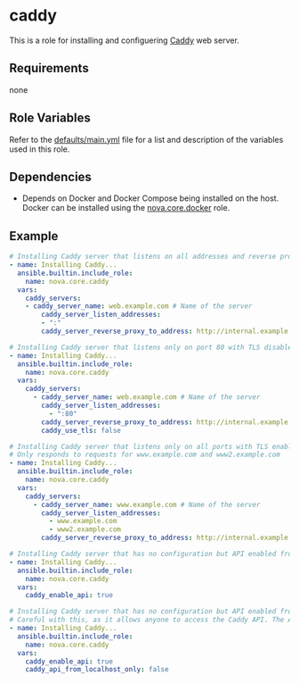 # caddy

This is a role for installing and configuering [Caddy](https://caddyserver.com/docs/) web server.

## Requirements

none

## Role Variables

Refer to the [defaults/main.yml](https://github.com/ClarifiedSecurity/nova.core/blob/main/nova/core/roles/caddy/defaults/main.yml) file for a list and description of the variables used in this role.

## Dependencies

- Depends on Docker and Docker Compose being installed on the host. Docker can be installed using the [nova.core.docker](https://github.com/ClarifiedSecurity/nova.core/tree/main/nova/core/roles/caddy) role.

## Example

```yaml
# Installing Caddy server that listens on all addresses and reverse proxies to an internal server
- name: Installing Caddy...
  ansible.builtin.include_role:
    name: nova.core.caddy
  vars:
    caddy_servers:
    - caddy_server_name: web.example.com # Name of the server
        caddy_server_listen_addresses:
        - ":"
        caddy_server_reverse_proxy_to_address: http://internal.example.com
```

```yaml
# Installing Caddy server that listens only on port 80 with TLS disabled and reverse proxies to an internal server
- name: Installing Caddy...
  ansible.builtin.include_role:
    name: nova.core.caddy
  vars:
    caddy_servers:
      - caddy_server_name: web.example.com # Name of the server
        caddy_server_listen_addresses:
          - ":80"
        caddy_server_reverse_proxy_to_address: http://internal.example.com
        caddy_use_tls: false
```

```yaml
# Installing Caddy server that listens only on all ports with TLS enabled and reverse proxies to an internal server
# Only responds to requests for www.example.com and www2.example.com
- name: Installing Caddy...
  ansible.builtin.include_role:
    name: nova.core.caddy
  vars:
    caddy_servers:
      - caddy_server_name: www.example.com # Name of the server
        caddy_server_listen_addresses:
          - www.example.com
          - www2.example.com
        caddy_server_reverse_proxy_to_address: http://internal.example.com
```

```yaml
# Installing Caddy server that has no configuration but API enabled from localhost for further configuration
- name: Installing Caddy...
  ansible.builtin.include_role:
    name: nova.core.caddy
  vars:
    caddy_enable_api: true
```

```yaml
# Installing Caddy server that has no configuration but API enabled from everywhere for further configuration
# Careful with this, as it allows anyone to access the Caddy API. The API port should be protected by a firewall.
- name: Installing Caddy...
  ansible.builtin.include_role:
    name: nova.core.caddy
  vars:
    caddy_enable_api: true
    caddy_api_from_localhost_only: false
```
